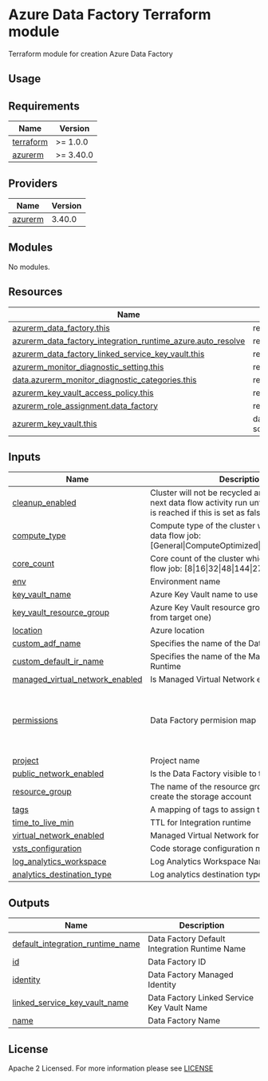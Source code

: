 # Azure Data Factory Terraform module
Terraform module for creation Azure Data Factory

## Usage

<!-- BEGIN_TF_DOCS -->
## Requirements

| Name                                                                      | Version   |
| ------------------------------------------------------------------------- | --------- |
| <a name="requirement_terraform"></a> [terraform](#requirement\_terraform) | >= 1.0.0  |
| <a name="requirement_azurerm"></a> [azurerm](#requirement\_azurerm)       | >= 3.40.0 |

## Providers

| Name                                                          | Version |
| ------------------------------------------------------------- | ------- |
| <a name="provider_azurerm"></a> [azurerm](#provider\_azurerm) | 3.40.0  |

## Modules

No modules.

## Resources

| Name                                                                                                                                                                                  | Type        |
| ------------------------------------------------------------------------------------------------------------------------------------------------------------------------------------- | ----------- |
| [azurerm_data_factory.this](https://registry.terraform.io/providers/hashicorp/azurerm/latest/docs/resources/data_factory)                                                             | resource    |
| [azurerm_data_factory_integration_runtime_azure.auto_resolve](https://registry.terraform.io/providers/hashicorp/azurerm/latest/docs/resources/data_factory_integration_runtime_azure) | resource    |
| [azurerm_data_factory_linked_service_key_vault.this](https://registry.terraform.io/providers/hashicorp/azurerm/latest/docs/resources/data_factory_linked_service_key_vault)           | resource    |
| [azurerm_monitor_diagnostic_setting.this](https://registry.terraform.io/providers/hashicorp/azurerm/latest/docs/data-sources/monitor_diagnostic_categories)                           | resource    |
| [data.azurerm_monitor_diagnostic_categories.this](https://registry.terraform.io/providers/hashicorp/azurerm/latest/docs/resources/monitor_diagnostic_setting)                         | resource    |
| [azurerm_key_vault_access_policy.this](https://registry.terraform.io/providers/hashicorp/azurerm/latest/docs/resources/key_vault_access_policy)                                       | resource    |
| [azurerm_role_assignment.data_factory](https://registry.terraform.io/providers/hashicorp/azurerm/latest/docs/resources/role_assignment)                                               | resource    |
| [azurerm_key_vault.this](https://registry.terraform.io/providers/hashicorp/azurerm/latest/docs/data-sources/key_vault)                                                                | data source |

## Inputs

| Name                                                                                                                                  | Description                                                                                                                                 | Type                | Default                                                                       | Required |
| ------------------------------------------------------------------------------------------------------------------------------------- | ------------------------------------------------------------------------------------------------------------------------------------------- | ------------------- | ----------------------------------------------------------------------------- | :------: |
| <a name="input_cleanup_enabled"></a> [cleanup\_enabled](#input\_cleanup\_enabled)                                                     | Cluster will not be recycled and it will be used in next data flow activity run until TTL (time to live) is reached if this is set as false | `bool`              | `true`                                                                        |    no    |
| <a name="input_compute_type"></a> [compute\_type](#input\_compute\_type)                                                              | Compute type of the cluster which will execute data flow job: [General\|ComputeOptimized\|MemoryOptimized]                                  | `string`            | `"General"`                                                                   |    no    |
| <a name="input_core_count"></a> [core\_count](#input\_core\_count)                                                                    | Core count of the cluster which will execute data flow job: [8\|16\|32\|48\|144\|272]                                                       | `number`            | `8`                                                                           |    no    |
| <a name="input_env"></a> [env](#input\_env)                                                                                           | Environment name                                                                                                                            | `string`            | n/a                                                                           |   yes    |
| <a name="input_key_vault_name"></a> [key\_vault\_name](#input\_key\_vault\_name)                                                      | Azure Key Vault name to use                                                                                                                 | `string`            | `""`                                                                          |    no    |
| <a name="input_key_vault_resource_group"></a> [key\_vault\_resource\_group](#input\_key\_vault\_resource\_group)                      | Azure Key Vault resource group (if differs from from target one)                                                                            | `string`            | `""`                                                                          |    no    |
| <a name="input_location"></a> [location](#input\_location)                                                                            | Azure location                                                                                                                              | `string`            | n/a                                                                           |   yes    |
| <a name="input_custom_adf_name"></a> [custom\_adf\_name](#input\_custom\_adf\_name)                                                   | Specifies the name of the Data Factory                                                                                                      | `string`            | `null`                                                                        |   yes    |
| <a name="input_custom_default_ir_name"></a> [custom\_default\_ir\_name](#input\_custom\_default\_ir\_name)                            | Specifies the name of the Managed Integration Runtime                                                                                       | `string`            | `null`                                                                        |   yes    |
| <a name="input_managed_virtual_network_enabled"></a> [managed\_virtual\_network\_enabled](#input\_managed\_virtual\_network\_enabled) | Is Managed Virtual Network enabled?                                                                                                         | `bool`              | `true`                                                                        |    no    |
| <a name="input_permissions"></a> [permissions](#input\_permissions)                                                                   | Data Factory permision map                                                                                                                  | `list(map(string))` | <pre>[<br>  {<br>    "object_id": null,<br>    "role": null<br>  }<br>]</pre> |    no    |
| <a name="input_project"></a> [project](#input\_project)                                                                               | Project name                                                                                                                                | `string`            | n/a                                                                           |   yes    |
| <a name="input_public_network_enabled"></a> [public\_network\_enabled](#input\_public\_network\_enabled)                              | Is the Data Factory visible to the public network?                                                                                          | `bool`              | `false`                                                                       |    no    |
| <a name="input_resource_group"></a> [resource\_group](#input\_resource\_group)                                                        | The name of the resource group in which to create the storage account                                                                       | `string`            | n/a                                                                           |   yes    |
| <a name="input_tags"></a> [tags](#input\_tags)                                                                                        | A mapping of tags to assign to the resource                                                                                                 | `map(any)`          | `{}`                                                                          |    no    |
| <a name="input_time_to_live_min"></a> [time\_to\_live\_min](#input\_time\_to\_live\_min)                                              | TTL for Integration runtime                                                                                                                 | `string`            | `15`                                                                          |    no    |
| <a name="input_virtual_network_enabled"></a> [virtual\_network\_enabled](#input\_virtual\_network\_enabled)                           | Managed Virtual Network for Integration runtime                                                                                             | `bool`              | `true`                                                                        |    no    |
| <a name="input_vsts_configuration"></a> [vsts\_configuration](#input\_vsts\_configuration)                                            | Code storage configuration map                                                                                                              | `map(string)`       | `{}`                                                                          |    no    |
| <a name="input_log_analytics_workspace"></a> [log\_analytics\_workspace](#input\log\_analytics\_workspace)                            | Log Analytics Workspace Name to ID map                                                                                                      | `map(string)`       | `{}`                                                                          |    no    |
| <a name="input_analytics_destination_type"></a> [analytics\_destination\_type](#input\log\_analytics\_destination\_type)              | Log analytics destination type                                                                                                              | `string`            | `Dedicated`                                                                   |    no    |

## Outputs

| Name                                                                                                                                       | Description                                   |
| ------------------------------------------------------------------------------------------------------------------------------------------ | --------------------------------------------- |
| <a name="output_default_integration_runtime_name"></a> [default\_integration\_runtime\_name](#output\_default\_integration\_runtime\_name) | Data Factory Default Integration Runtime Name |
| <a name="output_id"></a> [id](#output\_id)                                                                                                 | Data Factory ID                               |
| <a name="output_identity"></a> [identity](#output\_identity)                                                                               | Data Factory Managed Identity                 |
| <a name="output_linked_service_key_vault_name"></a> [linked\_service\_key\_vault\_name](#output\_linked\_service\_key\_vault\_name)        | Data Factory Linked Service Key Vault Name    |
| <a name="output_name"></a> [name](#output\_name)                                                                                           | Data Factory Name                             |
<!-- END_TF_DOCS -->

## License

Apache 2 Licensed. For more information please see [LICENSE](https://github.com/data-platform-hq/terraform-azurerm-data-factory/tree/main/LICENSE)
